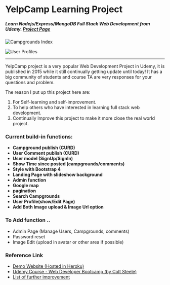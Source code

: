 
# YelpCamp Learning Project

##### Learn Nodejs/Express/MongoDB Full Stack Web Development from Udemy. [Project Page](https://kelvindevop.github.io/yelpcampProject/)

![Campgrounds Index](http://res.cloudinary.com/kledu188833/image/upload/q_auto/v1528865000/Screen_Shot_2018-06-13_at_12.32.19_PM.png "Show Case Page")

![User Profiles ](http://res.cloudinary.com/kledu188833/image/upload/q_auto/v1528864992/Screen_Shot_2018-06-13_at_12.05.56_PM.png "User ShowCase")

---

YelpCamp project is a very popular Web Development Project in Udemy, it is published in 2015 while it still continually getting update until today!
It has a big community of students and course TA are very responses for your questions and problem.

The reason I put up this project here are:

1. For Self-learning and self-improvement.
2. To help others who have interested in learning full stack web development.
3. Continually Improve this project to make it more close the real world project.


### Current build-in functions:
- **Campground publish (CURD)**
- **User Comment publish (CURD)**
- **User model (SignUp/SignIn)**
- **Show Time since posted (campgrounds/comments)**
- **Style with Bootstrap 4**
- **Landing Page with slideshow background**
- **Admin function**
- **Google map**
- **pagination**
- **Search Campgrounds**
- **User Profile(show/Edit Page)**
- **Add Both Image upload & Image Url option**


### To Add function ..
- Admin Page (Manage Users, Campgrounds, comments)
- Password reset
- Image Edit (upload in avatar or other area if possible)


### Reference Link

- [Demo Website (Hosted in Heroku)](https://yelpcamp-learning.herokuapp.com/)
- [Udemy Course - Web Developer Bootcamp (by Colt Steele)](https://www.udemy.com/the-web-developer-bootcamp/learn/v4/overview)
- [List of further improvement](https://www.udemy.com/the-web-developer-bootcamp/learn/v4/t/lecture/6754188?start=0)
